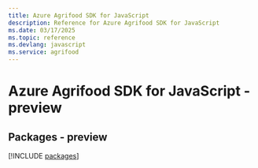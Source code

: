 ```yaml
---
title: Azure Agrifood SDK for JavaScript
description: Reference for Azure Agrifood SDK for JavaScript
ms.date: 03/17/2025
ms.topic: reference
ms.devlang: javascript
ms.service: agrifood
---
```

# Azure Agrifood SDK for JavaScript - preview
## Packages - preview
[!INCLUDE [packages](agrifood-index.md)]